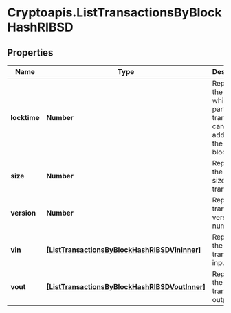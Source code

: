 # Cryptoapis.ListTransactionsByBlockHashRIBSD

## Properties

Name | Type | Description | Notes
------------ | ------------- | ------------- | -------------
**locktime** | **Number** | Represents the time at which a particular transaction can be added to the blockchain. | 
**size** | **Number** | Represents the total size of this transaction. | 
**version** | **Number** | Represents transaction version number. | 
**vin** | [**[ListTransactionsByBlockHashRIBSDVinInner]**](ListTransactionsByBlockHashRIBSDVinInner.md) | Represents the transaction inputs. | 
**vout** | [**[ListTransactionsByBlockHashRIBSDVoutInner]**](ListTransactionsByBlockHashRIBSDVoutInner.md) | Represents the transaction outputs. | 


